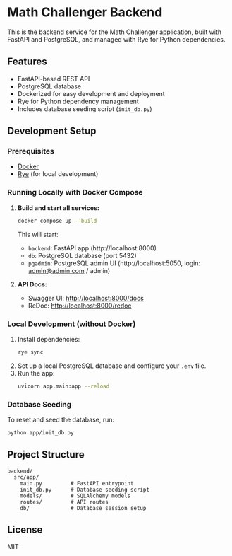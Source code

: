 # Math Challenger Backend

This is the backend service for the Math Challenger application, built with FastAPI and PostgreSQL, and managed with Rye for Python dependencies.

## Features
- FastAPI-based REST API
- PostgreSQL database
- Dockerized for easy development and deployment
- Rye for Python dependency management
- Includes database seeding script (`init_db.py`)

## Development Setup

### Prerequisites
- [Docker](https://www.docker.com/)
- [Rye](https://rye-up.com/) (for local development)

### Running Locally with Docker Compose

1. **Build and start all services:**
   ```sh
   docker compose up --build
   ```
   This will start:
   - `backend`: FastAPI app (http://localhost:8000)
   - `db`: PostgreSQL database (port 5432)
   - `pgadmin`: PostgreSQL admin UI (http://localhost:5050, login: admin@admin.com / admin)

2. **API Docs:**
   - Swagger UI: [http://localhost:8000/docs](http://localhost:8000/docs)
   - ReDoc: [http://localhost:8000/redoc](http://localhost:8000/redoc)

### Local Development (without Docker)

1. Install dependencies:
   ```sh
   rye sync
   ```
2. Set up a local PostgreSQL database and configure your `.env` file.
3. Run the app:
   ```sh
   uvicorn app.main:app --reload
   ```

### Database Seeding
To reset and seed the database, run:
```sh
python app/init_db.py
```

## Project Structure
```
backend/
  src/app/
    main.py         # FastAPI entrypoint
    init_db.py      # Database seeding script
    models/         # SQLAlchemy models
    routes/         # API routes
    db/             # Database session setup
```

## License
MIT
